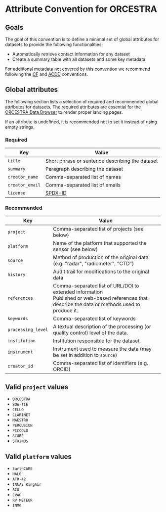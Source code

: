 # Attribute Convention for ORCESTRA

## Goals

The goal of this convention is to define a minimal set of global attributes for datasets to provide the following functionalities:

* Automatically retrieve contact information for any dataset
* Create a summary table with all datasets and some key metadata

For additional metadata not covered by this convention we recommend following the [CF](https://cfconventions.org) and [ACDD](https://wiki.esipfed.org/Attribute_Convention_for_Data_Discovery_1-3) conventions.

## Global attributes

The following section lists a selection of required and recommended global attributes for datasets.
The required attributes are essential for the [ORCESTRA Data Browser](https://browser.orcestra-campaign.org) to render proper landing pages.

If an attribute is undefined, it is recommended not to set it instead of using empty strings.

### Required

Key | Value
--- | ---
`title` | Short phrase or sentence describing the dataset
`summary` | Paragraph describing the dataset
`creator_name` | Comma-separated list of names
`creator_email` | Comma-separated list of emails
`license` | [SPDX-ID](https://spdx.org/licenses/)

### Recommended

Key | Value
--- | ---
`project` | Comma-separated list of projects (see below)
`platform` | Name of the platform that supported the sensor (see below)
`source` | Method of production of the original data (e.g. "radar", "radiometer", "CTD")
`history` | Audit trail for modifications to the original data
`references` | Comma-separated list of URL/DOI to extended information <br/>Published or web-based references that describe the data or methods used to produce it.
`keywords` | Comma-separated list of keywords
`processing_level` | A textual description of the processing (or quality control) level of the data.
`institution` | Institution responsible for the dataset
`instrument` | Instrument used to measure the data (may be set in addition to `source`)
`creator_id` | Comma-separated list of identifiers (e.g. ORCID)

## Valid `project` values

* `ORCESTRA`
* `BOW-TIE`
* `CELLO`
* `CLARINET`
* `MAESTRO`
* `PERCUSION`
* `PICCOLO`
* `SCORE`
* `STRINQS`

## Valid `platform` values

* `EarthCARE`
* `HALO`
* `ATR-42`
* `INCAS KingAir`
* `BCO`
* `CVAO`
* `RV METEOR`
* `INMG`

